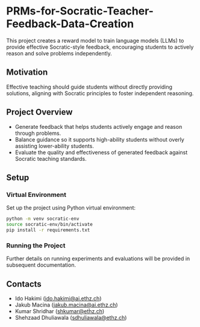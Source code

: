 # PRMs-for-Socratic-Teacher-Feedback-Data-Creation

This project creates a reward model to train language models (LLMs) to provide effective Socratic-style feedback, encouraging students to actively reason and solve problems independently.

## Motivation
Effective teaching should guide students without directly providing solutions, aligning with Socratic principles to foster independent reasoning.

## Project Overview
- Generate feedback that helps students actively engage and reason through problems.
- Balance guidance so it supports high-ability students without overly assisting lower-ability students.
- Evaluate the quality and effectiveness of generated feedback against Socratic teaching standards.

## Setup

### Virtual Environment
Set up the project using Python virtual environment:

```bash
python -m venv socratic-env
source socratic-env/bin/activate
pip install -r requirements.txt
```

### Running the Project
Further details on running experiments and evaluations will be provided in subsequent documentation.

## Contacts
- Ido Hakimi (ido.hakimi@ai.ethz.ch)  
- Jakub Macina (jakub.macina@ai.ethz.ch)  
- Kumar Shridhar (shkumar@ethz.ch)  
- Shehzaad Dhuliawala (sdhuliawala@ethz.ch)